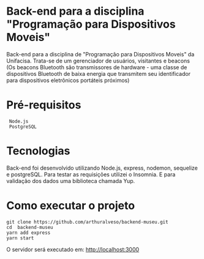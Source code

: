 # Back-end para a disciplina "Programação para Dispositivos Moveis"

Back-end para a disciplina de "Programação para Dispositivos Moveis" da Unifacisa. Trata-se de um gerenciador de usuários, visitantes e beacons (Os beacons Bluetooth são transmissores de hardware - uma classe de dispositivos Bluetooth de baixa energia que transmitem seu identificador para dispositivos eletrônicos portáteis próximos)

# Pré-requisitos
	 Node.js
	 PostgreSQL

# Tecnologias

Back-end foi desenvolvido utilizando Node.js, express, nodemon, sequelize e postgreSQL. Para testar as requisições utilizei o Insomnia. E para validação dos dados uma biblioteca chamada Yup.

# Como executar o projeto

```
git clone https://github.com/arthuralveso/backend-museu.git
cd  backend-museu
yarn add express
yarn start
```

O servidor será executado em: [http://localhost:3000](http://localhost:3000)
